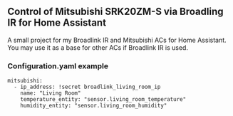 ## Control of Mitsubishi SRK20ZM-S via Broadling IR for Home Assistant
A small project for my Broadlink IR and Mitsubishi ACs for Home Assistant. You may use it as a base for other ACs if Broadlink IR is used.

### Configuration.yaml example
```
mitsubishi:
  - ip_address: !secret broadlink_living_room_ip
    name: "Living Room"
    temperature_entity: "sensor.living_room_temperature"
    humidity_entity: "sensor.living_room_humidity"
```
